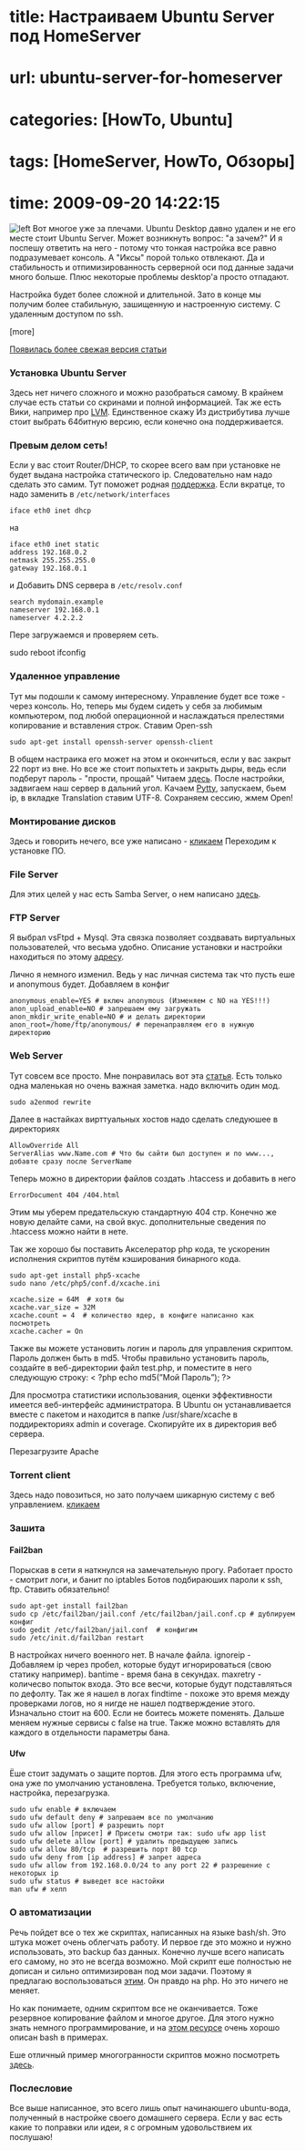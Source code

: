 # title: Настраиваем Ubuntu Server под HomeServer
# url: ubuntu-server-for-homeserver
# categories: [HowTo, Ubuntu]
# tags: [HomeServer, HowTo, Обзоры]
# time: 2009-09-20 14:22:15

![left](~ubuntu-logo.jpg)
Вот многое уже за плечами. Ubuntu Desktop давно удален и не его месте стоит Ubuntu Server. Может возникнуть вопрос: "а зачем?" И я поспешу ответить на него - потому что тонкая настройка все равно подразумевает консоль. А "Иксы" порой только отвлекают. Да и стабильность и отпимизированность серверной оси под данные задачи много больше. Плюс некоторые проблемы desktop'а просто отпадают.

Настройка будет более сложной и длительной. Зато в конце мы получим более стабильную, зашищенную и настроенную систему. С удаленным доступом по ssh.

[more]

[Появилась более свежая версия статьи](http://isudo.ru/2011/01/ubuntu-server-for-homeserver2/)


### Установка Ubuntu Server
Здесь нет ничего сложного и можно разобраться самому. В крайнем случае есть статьи со скринами и полной информацией. Так же есть Вики, например про [LVM](http://ru.wikipedia.org/wiki/LVM). Единственное скажу Из дистрибутива лучше стоит выбрать 64битную версию, если конечно она поддерживается.

### Превым делом сеть!
Если у вас стоит Router/DHCP, то скорее всего вам при установке не будет выдана настройка статического ip. Следовательно нам надо сделать это самим. Тут поможет родная [поддержка](https://help.ubuntu.com/8.04/serverguide/C/network-configuration.html). Если вкратце, то надо заменить в
`/etc/network/interfaces`
	
	iface eth0 inet dhcp

на

	iface eth0 inet static
	address 192.168.0.2
	netmask 255.255.255.0
	gateway 192.168.0.1

и Добавить DNS сервера в `/etc/resolv.conf`

	search mydomain.example
	nameserver 192.168.0.1
	nameserver 4.2.2.2


Пере загружаемся и проверяем сеть.

sudo reboot
ifconfig


### Удаленное управление
Тут мы подошли к самому интересному. Управление будет все тоже - через консоль. Но, теперь мы будем сидеть у себя за любимым компьютером, под любой операционной и наслаждаться прелестями копирование и вставления строк. Cтавим Open-ssh

	sudo apt-get install openssh-server openssh-client

В общем настраика его может на этом и окончиться, если у вас закрыт 22 порт из вне.
Но все же стоит попыхтеть и закрыть дыры, ведь если подберут пароль - "прости, прощай"
Читаем [здесь](http://sudouser.com/openssh-nastrojka-poleznye-priemy-sekrety-i-sovety-po-ispolzovaniyu.html).
После настройки, задвигаем наш сервер в дальний угол. Качаем [Pytty](http://the.earth.li/~sgtatham/putty/latest/x86/putty.exe), запускаем, бьем ip, в вкладке Translation ставим UTF-8. Сохраняем сессию, жмем Open!


### Монтирование дисков
Здесь и говорить нечего, все уже написано - [кликаем](http://mydebianblog.blogspot.com/2008/09/linux.html)
Переходим к установке ПО.


### File Server
Для этих целей у нас есть Samba Server, о нем написано [здесь](http://mycomp.se/?q=content/samba-server-ustanovka-i-nastroika-v-ubuntu-server-804).


### FTP Server
Я выбрал vsFtpd + Mysql. Эта связка позволяет создвавать виртуальных пользователей, что весьма удобно. Описание установки и настройки находиться по этому [адресу](http://sudouser.com/ustanovka-i-nastrojka-vsftpd-mysql-ubuntu-debian).

Лично я немного изменил. Ведь у нас личная система так что пусть еше и anonymous будет. Добавляем в конфиг

	anonymous_enable=YES # включ anonymous (Изменяем с NO на YES!!!)
	anon_upload_enable=NO # запрешаем ему загружать
	anon_mkdir_write_enable=NO # и делать директории
	anon_root=/home/ftp/anonymous/ # перенаправляем его в нужную директорию


### Web Server
Тут совсем все просто. Мне понравилась вот эта [статья](http://yaap.newway.com.ua/2009/02/13/ustanovka-i-nastrojka-lamp-linuxapachemysqlphp-v-ubuntu/). Есть только одна маленькая но очень важная заметка. надо включить один мод.

	sudo a2enmod rewrite

Далее в настайках вирттуальных хостов надо сделать следуюшее в директориях

	AllowOverride All
	ServerAlias www.Name.com # Что бы сайти был доступен и по www..., добавте сразу после ServerName

Теперь можно в директории файлов создать .htaccess и добавить в него

	ErrorDocument 404 /404.html

Этим мы уберем предательскую стандартную 404 стр. Конечно же новую делайте сами, на свой вкус. дополнительные сведения по .htaccess можно найти в нете.

Так же хорошо бы поставить Акселератор php кода, те ускоренин исполнения скриптов путём кэширования бинарного кода.

	sudo apt-get install php5-xcache
	sudo nano /etc/php5/conf.d/xcache.ini

	xcache.size = 64M  # хотя бы
	xcache.var_size = 32M
	xcache.count = 4  # количество ядер, в конфиге написанно как посмотреть
	xcache.cacher = On

Также вы можете установить логин и пароль для управления скриптом. Пароль должен быть в md5. Чтобы правильно установить пароль, создайте в веб-директории файл test.php, и поместите в него следующую строку: < ?php echo md5(”Мой Пароль”); ?>

Для просмотра статистики использования, оценки эффективности имеется веб-интерфейс администратора. В Ubuntu он устанавливается вместе с пакетом и находится в папке /usr/share/xcache в поддиректориях admin и coverage. Скопируйте их в директория веб сервера.

Перезагрузите Apache


### Torrent client
Здесь надо повозиться, но зато получаем шикарную систему с веб управлением. [кликаем](http://isudo.ru/2009/07/rutorrent-gui-for-rtorrent/)


### Зашита

#### Fail2ban
Порыскав в сети я наткнулся на замечательную прогу. Работает просто - смотрит логи, и банит по iptables Ботов подбираюших пароли к ssh, ftp. Ставить обязательно!

	sudo apt-get install fail2ban
	sudo cp /etc/fail2ban/jail.conf /etc/fail2ban/jail.conf.cp # дублируем конфиг
	sudo gedit /etc/fail2ban/jail.conf  # конфигим
	sudo /etc/init.d/fail2ban restart

В настройках ничего военного нет. В начале файла. ignoreip - Добавляем ip через пробел, которые будут игнорироваться (свою статику например). bantime - время бана в секундах. maxretry - количесво попыток входа. Это все весчи, которые будут подставляться по дефолту. Так же я нашел в логах findtime - похоже это время между проверками логов, но я нигде не нашел подтверждение этого. Изначально стоит на 600. Если не боитесь можете поменять. Дальше меняем нужные сервисы с false на true. Также можно вставлять для каждого в отдельности параметры бана.

#### Ufw
Ёше стоит задумать о защите портов. Для этого есть программа ufw, она уже по умолчанию установлена. Требуется только, включение, настройка, перезагрузка.

	sudo ufw enable # включаем
	sudo ufw default deny # запрешаем все по умолчанию
	sudo ufw allow [port] # разрешить порт
	sudo ufw allow [присет] # Присеты смотри так: sudo ufw app list
	sudo ufw delete allow [port] # удалить предыдущею запись
	sudo ufw allow 80/tcp  # разрешить порт 80 tcp
	sudo ufw deny from [ip address] # запрет адреса
	sudo ufw allow from 192.168.0.0/24 to any port 22 # разрешение с некоторых ip
	sudo ufw status # выведет все настойки
	man ufw # хелп

### О автоматизации
Речь пойдет все о тех же скриптах, написанных на языке bash/sh. Это штука может очень облегчать работу. И первое где это можно и нужно использовать, это backup баз данных. Конечно лучше всего написать его самому, но это не всегда возможно. Мой скрипт еше полностью не дописан и сильно оптимизирован под мои задачи. Поэтому я предлагаю воспользоваться [этим](http://silverghost.org.ua/2009/07/02/mysqldbbackup-novaya-versiya/). Он правдо на php. Но это ничего не меняет.

Но как понимаете, одним скриптом все не оканчивается. Тоже резервное копирование файлом и многое другое. Для этого нужно знать немного программирование, и на [этом ресурсе](http://gazette.lrn.ru/rus/articles/abs-guide/index.html) очень хорошо описан bash в примерах.

Еше отличный пример многогранности скриптов можно посмотреть [здесь](http://isudo.ru/2009/06/write-admin-on-shell/).


### Послесловие
Все выше написанное, это всего лишь опыт начинаюшего ubuntu-вода, полученный в настройке своего домашнего сервера.
Если у вас есть какие то поправки или идеи, я с огромным удовольствием их послушаю!
